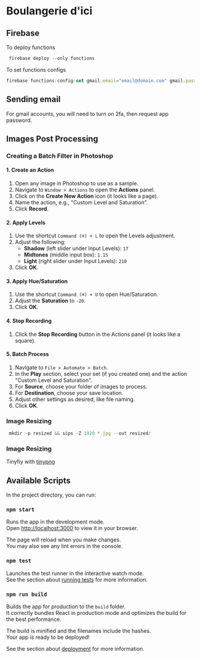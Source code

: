 # Boulangerie d'ici

## Firebase
To deploy functions
```javascript
 firebase deploy --only functions
```
To set functions configs
```javascript
firebase functions:config:set gmail.email="email@domain.com" gmail.password="password"
```

## Sending email
For gmail accounts, you will need to turn on 2fa, then request app password.

## Images Post Processing

### Creating a Batch Filter in Photoshop

#### 1. Create an Action

1. Open any image in Photoshop to use as a sample.
2. Navigate to `Window > Actions` to open the **Actions** panel.
3. Click on the **Create New Action** icon (it looks like a page).
4. Name the action, e.g., "Custom Level and Saturation".
5. Click **Record**.

#### 2. Apply Levels

1. Use the shortcut `Command (⌘) + L` to open the Levels adjustment.
2. Adjust the following:
    - **Shadow** (left slider under Input Levels): `17`
    - **Midtones** (middle input box): `1.15`
    - **Light** (right slider under Input Levels): `210`
3. Click **OK**.

#### 3. Apply Hue/Saturation

1. Use the shortcut `Command (⌘) + U` to open Hue/Saturation.
2. Adjust the **Saturation** to `-20`.
3. Click **OK**.

#### 4. Stop Recording

1. Click the **Stop Recording** button in the Actions panel (it looks like a square).

#### 5. Batch Process

1. Navigate to `File > Automate > Batch`.
2. In the **Play** section, select your set (if you created one) and the action "Custom Level and Saturation".
3. For **Source**, choose your folder of images to process.
4. For **Destination**, choose your save location.
5. Adjust other settings as desired, like file naming.
6. Click **OK**.


### Image Resizing 
```javascript
 mkdir -p resized && sips -Z 1920 *.jpg --out resized/
```

### Image Resizing
Tinyfiy with [tinypng](https://tinypng.com/)

## Available Scripts

In the project directory, you can run:

### `npm start`

Runs the app in the development mode.\
Open [http://localhost:3000](http://localhost:3000) to view it in your browser.

The page will reload when you make changes.\
You may also see any lint errors in the console.

### `npm test`

Launches the test runner in the interactive watch mode.\
See the section about [running tests](https://facebook.github.io/create-react-app/docs/running-tests) for more information.

### `npm run build`

Builds the app for production to the `build` folder.\
It correctly bundles React in production mode and optimizes the build for the best performance.

The build is minified and the filenames include the hashes.\
Your app is ready to be deployed!

See the section about [deployment](https://facebook.github.io/create-react-app/docs/deployment) for more information.
